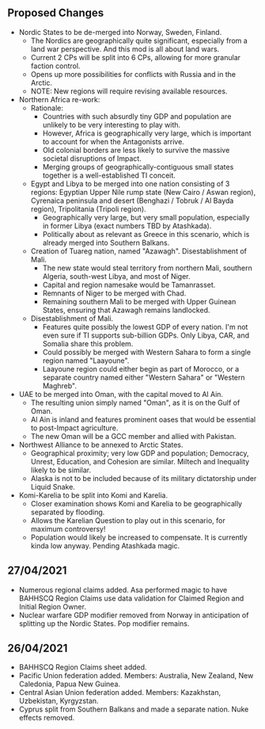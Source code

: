 ## Proposed Changes
- Nordic States to be de-merged into Norway, Sweden, Finland.
  - The Nordics are geographically quite significant, especially from a land war perspective. And this mod is all about land wars.
  - Current 2 CPs will be split into 6 CPs, allowing for more granular faction control.
  - Opens up more possibilities for conflicts with Russia and in the Arctic.
  - NOTE: New regions will require revising available resources.
- Northern Africa re-work:
  - Rationale:
    - Countries with such absurdly tiny GDP and population are unlikely to be very interesting to play with.
    - However, Africa is geographically very large, which is important to account for when the Antagonists arrive.
    - Old colonial borders are less likely to survive the massive societal disruptions of Impact.
    - Merging groups of geographically-contiguous small states together is a well-established TI conceit.
  - Egypt and Libya to be merged into one nation consisting of 3 regions: Egyptian Upper Nile rump state (New Cairo / Aswan region), Cyrenaica peninsula and desert (Benghazi / Tobruk / Al Bayda region), Tripolitania (Tripoli region).
    - Geographically very large, but very small population, especially in former Libya (exact numbers TBD by Atashkada).
    - Politically about as relevant as Greece in this scenario, which is already merged into Southern Balkans.
  - Creation of Tuareg nation, named "Azawagh". Disestablishment of Mali.
    - The new state would steal territory from northern Mali, southern Algeria, south-west Libya, and most of Niger.
    - Capital and region namesake would be Tamanrasset.
    - Remnants of Niger to be merged with Chad.
    - Remaining southern Mali to be merged with Upper Guinean States, ensuring that Azawagh remains landlocked.
  - Disestablishment of Mali.
    - Features quite possibly the lowest GDP of every nation. I'm not even sure if TI supports sub-billion GDPs. Only Libya, CAR, and Somalia share this problem.
    - Could possibly be merged with Western Sahara to form a single region named "Laayoune".
    - Laayoune region could either begin as part of Morocco, or a separate country named either "Western Sahara" or "Western Maghreb".
- UAE to be merged into Oman, with the capital moved to Al Ain.
  - The resulting union simply named "Oman", as it is on the Gulf of Oman.
  - Al Ain is inland and features prominent oases that would be essential to post-Impact agriculture.
  - The new Oman will be a GCC member and allied with Pakistan.
- Northwest Alliance to be annexed to Arctic States.
  - Geographical proximity; very low GDP and population; Democracy, Unrest, Education, and Cohesion are similar. Miltech and Inequality likely to be similar.
  - Alaska is not to be included because of its military dictatorship under Liquid Snake.
- Komi-Karelia to be split into Komi and Karelia.
  - Closer examination shows Komi and Karelia to be geographically separated by flooding.
  - Allows the Karelian Question to play out in this scenario, for maximum controversy!
  - Population would likely be increased to compensate. It is currently kinda low anyway. Pending Atashkada magic.



## 27/04/2021
- Numerous regional claims added. Asa performed magic to have BAHHSCQ Region Claims use data validation for Claimed Region and Initial Region Owner.
- Nuclear warfare GDP modifier removed from Norway in anticipation of splitting up the Nordic States. Pop modifier remains.

## 26/04/2021
- BAHHSCQ Region Claims sheet added.
- Pacific Union federation added. Members: Australia, New Zealand, New Caledonia, Papua New Guinea.
- Central Asian Union federation added. Members: Kazakhstan, Uzbekistan, Kyrgyzstan.
- Cyprus split from Southern Balkans and made a separate nation. Nuke effects removed.
